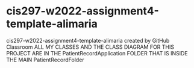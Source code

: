 # cis297-w2022-assignment4-template-alimaria
cis297-w2022-assignment4-template-alimaria created by GitHub Classroom
ALL MY CLASSES AND THE CLASS DIAGRAM FOR THIS PROJECT ARE IN THE PatientRecordApplication FOLDER THAT IS INSIDE THE MAIN PatientRecordFolder
